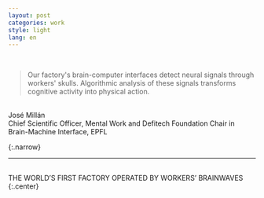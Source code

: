 ```yaml
---
layout: post
categories: work
style: light
lang: en
---
```


<br>

> Our factory's brain-computer interfaces detect neural signals through workers' skulls. Algorithmic analysis of these signals transforms cognitive activity into physical action.

<br>
José Millán<br>
Chief Scientific Officer, Mental Work
and Defitech Foundation Chair in Brain-Machine Interface, EPFL

{:.narrow}
<hr>

<br>
THE WORLD’S FIRST FACTORY OPERATED BY WORKERS’ BRAINWAVES
{:.center}
